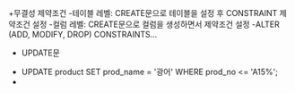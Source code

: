 +무결성 제약조건
  -테이블 레벨: CREATE문으로 테이블을 설정 후 CONSTRAINT 제약조건 설정
  -컬럼 레벨: CREATE문으로 컬럼을 생성하면서 제약조건 설정
  -ALTER (ADD, MODIFY, DROP) CONSTRAINTS...
  
 + UPDATE문
  - UPDATE product SET prod_name = '광어' WHERE prod_no <= 'A15%';
  - 
